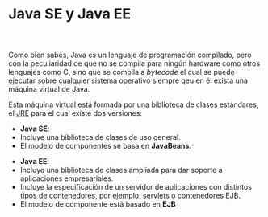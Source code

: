 # Java SE y Java EE
<header></header><p>Como bien sabes, Java es un lenguaje de programación compilado, pero con la peculiaridad de que no se compila para ningún hardware como otros lenguajes como C, sino que se compila a <em>bytecode</em> el cual se puede ejecutar sobre cualquier sistema operativo siempre qeu en él exista una máquina virtual de Java.</p>
<p>Esta máquina virtual está formada por una biblioteca de clases estándares, el <abbr title="Java runtime environment o entorno de ejecución de Java">JRE</abbr> para el cual existe dos versiones:</p>
<ul>
<li><strong>Java SE</strong>:</li>
<li>Incluye una biblioteca de clases de uso general.</li>
<li>El modelo de componentes se basa en <strong>JavaBeans</strong>.</li>
</ul>
<ul>
<li><strong>Java EE</strong>:</li>
<li>Incluye una biblioteca de clases ampliada para dar soporte a aplicaciones empresariales.</li>
<li>Incluye la especificación de un servidor de aplicaciones con distintos tipos de contenedores, por ejemplo: servlets o contenedores EJB.</li>
<li>El modelo de componente está basado en <strong>EJB</strong></li>
</ul>


